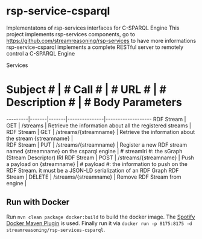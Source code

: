 rsp-service-csparql
===========

Implementatons of rsp-services interfaces for C-SPARQL Engine
This project implements rsp-services components, go to https://github.com/streamreasoning/rsp-services to have more informations
rsp-service-csparql implements a complete RESTful server to remotely control a C-SPARQL Engine

Services

# Subject # | # Call #  |  # URL #  |  # Description #  |  # Body Parameters #
---------|-------|-------|---------------|-------------------
RDF Stream  | GET  | /streams |  Retrieve the information about all the registered streams  |  
RDF Stream  | GET  | /streams/{streamname} |  Retrieve the information about the stream {streamname}  |  
RDF Stream  | PUT  | /streams/{streamname} |  Register a new RDF stream named {streamname} on the csparql engine  |  # streamIri #: the sGraph (Stream Descriptor) IRI
RDF Stream  | POST  | /streams/{streamname} |  Push a payload on {streamname}  |  # payload #: the information to push on the RDF Stream. it must be a JSON-LD serialization of an RDF Graph
RDF Stream  | DELETE | /streams/{streamname} |  Remove RDF Stream from engine  | 


## Run with Docker

Run `mvn clean package docker:build` to build the docker image. 
The [Spotify Docker Maven Plugin](https://github.com/spotify/docker-maven-plugin) is used.
Finally run it via `docker run -p 8175:8175 -d streamreasoning/rsp-services-csparql`.